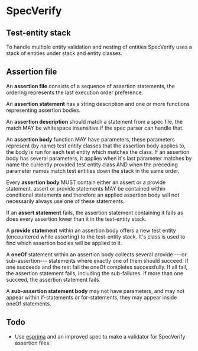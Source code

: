 # SpecVerify

## Test-entity stack

To handle multiple entity validation and nesting of entities SpecVerify uses a stack of entities under stack and entity
classes.

## Assertion file

An **assertion file** consists of a sequence of assertion statements, the ordering represents the last execution order 
preference.

An **assertion statement** has a string description and one or more functions representing assertion bodies.

An **assertion description** should match a statement from a spec file, the match MAY be whitespace insensitive if the 
spec parser can handle that.

An **assertion body** function MAY have parameters, these parameters represent (by name) test entity classes that the 
assertion body applies to, the body is run for each test entity which matches the class. If an assertion body has 
several parameters, it applies when it's last parameter matches by name the currently provided test entity class AND
when the preceding parameter names match test entities down the stack in the same order.

Every **assertion body** MUST contain either an assert or a provide statement. assert or provide statements MAY be 
contained within conditional statements and therefore an applied assertion body will not necessarily always use one of 
these statements.

If an **assert statement** fails, the assertion statement containing it fails as does every assertion lower than it in 
the test-entity stack.

A **provide statement** within an assertion body offers a new test entity (encountered while asserting) to the 
test-entity stack. It's class is used to find which assertion bodies will be applied to it. 

A **oneOf** statement within an assertion body collects several provide ---or sub-assertion--- statements where exactly one of 
them should succeed. If one succeeds and the rest fail the oneOf completes successfully. If all fail, the assertion 
statement fails, including the sub-failures. If more than one succeed, the assertion statement fails.

A **sub-assertion statement body** may not have parameters, and may not appear within if-statements or for-statements,
they may appear inside oneOf statements.


## Todo

* Use [esprima](https://www.npmjs.com/package/esprima) and an improved spec to make a validator for SpecVerify assertion 
files.
